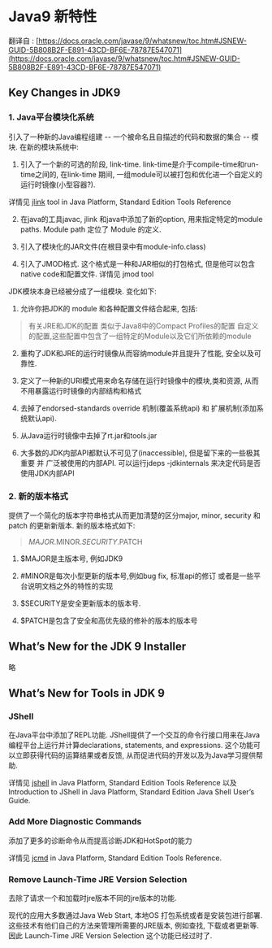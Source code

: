 # Java9 新特性

翻译自 : [https://docs.oracle.com/javase/9/whatsnew/toc.htm#JSNEW-GUID-5B808B2F-E891-43CD-BF6E-78787E547071](https://docs.oracle.com/javase/9/whatsnew/toc.htm#JSNEW-GUID-5B808B2F-E891-43CD-BF6E-78787E547071)

## Key Changes in JDK9

### 1. Java平台模块化系统

引入了一种新的Java编程组建 -- 一个被命名且自描述的代码和数据的集合 -- 模块.
在新的模块系统中:

1. 引入了一个新的可选的阶段, link-time. link-time是介于compile-time和run-time之间的,
在link-time 期间, 一组module可以被打包和优化进一个自定义的运行时镜像(小型容器?).

详情见 [jlink](https://docs.oracle.com/javase/9/tools/jlink.htm#JSWOR-GUID-CECAC52B-CFEE-46CB-8166-F17A8E9280E9) tool in Java Platform, Standard Edition Tools Reference

2. 在java的工具javac, jlink 和java中添加了新的option, 用来指定特定的module paths. Module path 定位了 Module 的定义.

3. 引入了模块化的JAR文件(在根目录中有module-info.class)

4. 引入了JMOD格式. 这个格式是一种和JAR相似的打包格式, 但是他可以包含native code和配置文件. 详情见 jmod tool


JDK模块本身已经被分成了一组模块. 变化如下:

1. 允许你把JDK的 module 和各种配置文件结合起来, 包括:

> 有关JRE和JDK的配置
> 类似于Java8中的Compact Profiles的配置
> 自定义的配置,这些配置中包含了一组特定的Module以及它们所依赖的module

2. 重构了JDK和JRE的运行时镜像从而容纳module并且提升了性能, 安全以及可靠性.

3. 定义了一种新的URI模式用来命名存储在运行时镜像中的模块,类和资源, 从而不用暴露运行时镜像的内部结构和格式

4. 去掉了endorsed-standards override 机制(覆盖系统api) 和 扩展机制(添加系统默认api).

5. 从Java运行时镜像中去掉了rt.jar和tools.jar

6. 大多数的JDK内部API都默认不可见了(inaccessible), 但是留下来的一些极其重要 并 广泛被使用的内部API. 可以运行jdeps -jdkinternals 来决定代码是否使用JDK内部API

### 2. 新的版本格式

提供了一个简化的版本字符串格式从而更加清楚的区分major, minor, security 和 patch 的更新新版本. 新的版本格式如下:

> $MAJOR.$MINOR.$SECURITY.$PATCH

1. $MAJOR是主版本号, 例如JDK9

2. #MINOR是每次小型更新的版本号,例如bug fix, 标准api的修订 或者是一些平台说明文档之外的特性的实现

3. $SECURITY是安全更新版本的版本号.

4. $PATCH是包含了安全和高优先级的修补的版本的版本号

## What’s New for the JDK 9 Installer

略

## What’s New for Tools in JDK 9

### JShell

 在Java平台中添加了REPL功能. JShell提供了一个交互的命令行接口用来在Java编程平台上运行并计算declarations, statements, and expressions. 这个功能可以立即获得代码的运算结果或者反馈, 从而促进代码的开发以及为Java学习提供帮助.

 详情见 [jshell](https://docs.oracle.com/javase/9/tools/jshell.htm#JSWOR-GUID-C337353B-074A-431C-993F-60C226163F00) in Java Platform, Standard Edition Tools Reference 以及 Introduction to JShell in Java Platform, Standard Edition Java Shell User’s Guide.

### Add More Diagnostic Commands

 添加了更多的诊断命令从而提高诊断JDK和HotSpot的能力

 详情见 [jcmd](https://docs.oracle.com/javase/9/tools/jcmd.htm#JSWOR743) in Java Platform, Standard Edition Tools Reference.

### Remove Launch-Time JRE Version Selection

 去除了请求一个和加载时jre版本不同的jre版本的功能.

 现代的应用大多数通过Java Web Start, 本地OS 打包系统或者是安装包进行部署. 这些技术有他们自己的方法来管理所需要的JRE版本, 例如查找, 下载或者更新等. 因此 Launch-Time JRE Version Selection 这个功能已经过时了.
